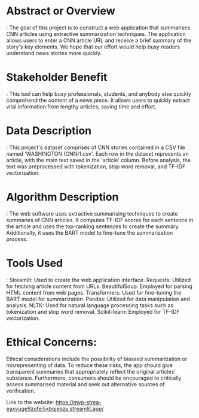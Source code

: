 <h1>Abstract or Overview</h1>:
The goal of this project is to construct a web application that summarises CNN articles using extractive summarization techniques. The application allows users to enter a CNN article URL and receive a brief summary of the story's key elements. We hope that our effort would help busy readers understand news stories more quickly.

<h1>Stakeholder Benefit</h1>:
This tool can help busy professionals, students, and anybody else quickly comprehend the content of a news piece. It allows users to quickly extract vital information from lengthy articles, saving time and effort.


<h1>Data Description</h1>:
This project's dataset comprises of CNN stories contained in a CSV file named 'WASHINGTON (CNN)1.csv'. Each row in the dataset represents an article, with the main text saved in the 'article' column. Before analysis, the text was preprocessed with tokenization, stop word removal, and TF-IDF vectorization.


<h1>Algorithm Description</h1>:
The web software uses extractive summarising techniques to create summaries of CNN articles. It computes TF-IDF scores for each sentence in the article and uses the top-ranking sentences to create the summary. Additionally, it uses the BART model to fine-tune the summarization process.


<h1>Tools Used</h1>:
Streamlit: Used to create the web application interface.
Requests: Utilized for fetching article content from URLs.
BeautifulSoup: Employed for parsing HTML content from web pages.
Transformers: Used for fine-tuning the BART model for summarization.
Pandas: Utilized for data manipulation and analysis.
NLTK: Used for natural language processing tasks such as tokenization and stop word removal.
Scikit-learn: Employed for TF-IDF vectorization.

<h1>Ethical Concerns:</h1>
Ethical considerations include the possibility of biassed summarization or misrepresenting of data. To reduce these risks, the app should give transparent summaries that appropriately reflect the original articles' substance. Furthermore, consumers should be encouraged to critically assess summarised material and seek out alternative sources of verification.

Link to the website: https://mvp-strea-eaxvuge9zufej5xbqjeqzy.streamlit.app/

